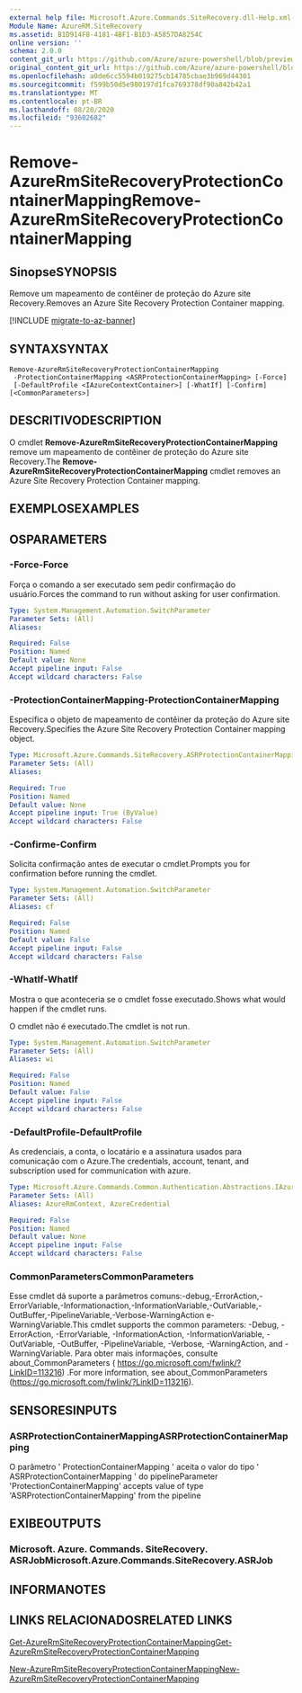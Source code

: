 ```yaml
---
external help file: Microsoft.Azure.Commands.SiteRecovery.dll-Help.xml
Module Name: AzureRM.SiteRecovery
ms.assetid: B1D914F8-4181-4BF1-B1D3-A5857DA8254C
online version: ''
schema: 2.0.0
content_git_url: https://github.com/Azure/azure-powershell/blob/preview/src/ResourceManager/SiteRecovery/Commands.SiteRecovery/help/Remove-AzureRmSiteRecoveryProtectionContainerMapping.md
original_content_git_url: https://github.com/Azure/azure-powershell/blob/preview/src/ResourceManager/SiteRecovery/Commands.SiteRecovery/help/Remove-AzureRmSiteRecoveryProtectionContainerMapping.md
ms.openlocfilehash: a0de6cc5594b019275cb14785cbae3b969d44301
ms.sourcegitcommit: f599b50d5e980197d1fca769378df90a842b42a1
ms.translationtype: MT
ms.contentlocale: pt-BR
ms.lasthandoff: 08/20/2020
ms.locfileid: "93602682"
---
```

# <span data-ttu-id="6a2ef-101">Remove-AzureRmSiteRecoveryProtectionContainerMapping</span><span class="sxs-lookup"><span data-stu-id="6a2ef-101">Remove-AzureRmSiteRecoveryProtectionContainerMapping</span></span>

## <span data-ttu-id="6a2ef-102">Sinopse</span><span class="sxs-lookup"><span data-stu-id="6a2ef-102">SYNOPSIS</span></span>
<span data-ttu-id="6a2ef-103">Remove um mapeamento de contêiner de proteção do Azure site Recovery.</span><span class="sxs-lookup"><span data-stu-id="6a2ef-103">Removes an Azure Site Recovery Protection Container mapping.</span></span>

[!INCLUDE [migrate-to-az-banner](../../includes/migrate-to-az-banner.md)]

## <span data-ttu-id="6a2ef-104">SYNTAX</span><span class="sxs-lookup"><span data-stu-id="6a2ef-104">SYNTAX</span></span>

```
Remove-AzureRmSiteRecoveryProtectionContainerMapping
 -ProtectionContainerMapping <ASRProtectionContainerMapping> [-Force]
 [-DefaultProfile <IAzureContextContainer>] [-WhatIf] [-Confirm] [<CommonParameters>]
```

## <span data-ttu-id="6a2ef-105">DESCRITIVO</span><span class="sxs-lookup"><span data-stu-id="6a2ef-105">DESCRIPTION</span></span>
<span data-ttu-id="6a2ef-106">O cmdlet **Remove-AzureRmSiteRecoveryProtectionContainerMapping** remove um mapeamento de contêiner de proteção do Azure site Recovery.</span><span class="sxs-lookup"><span data-stu-id="6a2ef-106">The **Remove-AzureRmSiteRecoveryProtectionContainerMapping** cmdlet removes an Azure Site Recovery Protection Container mapping.</span></span>

## <span data-ttu-id="6a2ef-107">EXEMPLOS</span><span class="sxs-lookup"><span data-stu-id="6a2ef-107">EXAMPLES</span></span>

## <span data-ttu-id="6a2ef-108">OS</span><span class="sxs-lookup"><span data-stu-id="6a2ef-108">PARAMETERS</span></span>

### <span data-ttu-id="6a2ef-109">-Force</span><span class="sxs-lookup"><span data-stu-id="6a2ef-109">-Force</span></span>
<span data-ttu-id="6a2ef-110">Força o comando a ser executado sem pedir confirmação do usuário.</span><span class="sxs-lookup"><span data-stu-id="6a2ef-110">Forces the command to run without asking for user confirmation.</span></span>

```yaml
Type: System.Management.Automation.SwitchParameter
Parameter Sets: (All)
Aliases: 

Required: False
Position: Named
Default value: None
Accept pipeline input: False
Accept wildcard characters: False
```

### <span data-ttu-id="6a2ef-111">-ProtectionContainerMapping</span><span class="sxs-lookup"><span data-stu-id="6a2ef-111">-ProtectionContainerMapping</span></span>
<span data-ttu-id="6a2ef-112">Especifica o objeto de mapeamento de contêiner da proteção do Azure site Recovery.</span><span class="sxs-lookup"><span data-stu-id="6a2ef-112">Specifies the Azure Site Recovery Protection Container mapping object.</span></span>

```yaml
Type: Microsoft.Azure.Commands.SiteRecovery.ASRProtectionContainerMapping
Parameter Sets: (All)
Aliases: 

Required: True
Position: Named
Default value: None
Accept pipeline input: True (ByValue)
Accept wildcard characters: False
```

### <span data-ttu-id="6a2ef-113">-Confirme</span><span class="sxs-lookup"><span data-stu-id="6a2ef-113">-Confirm</span></span>
<span data-ttu-id="6a2ef-114">Solicita confirmação antes de executar o cmdlet.</span><span class="sxs-lookup"><span data-stu-id="6a2ef-114">Prompts you for confirmation before running the cmdlet.</span></span>

```yaml
Type: System.Management.Automation.SwitchParameter
Parameter Sets: (All)
Aliases: cf

Required: False
Position: Named
Default value: False
Accept pipeline input: False
Accept wildcard characters: False
```

### <span data-ttu-id="6a2ef-115">-WhatIf</span><span class="sxs-lookup"><span data-stu-id="6a2ef-115">-WhatIf</span></span>
<span data-ttu-id="6a2ef-116">Mostra o que aconteceria se o cmdlet fosse executado.</span><span class="sxs-lookup"><span data-stu-id="6a2ef-116">Shows what would happen if the cmdlet runs.</span></span>

<span data-ttu-id="6a2ef-117">O cmdlet não é executado.</span><span class="sxs-lookup"><span data-stu-id="6a2ef-117">The cmdlet is not run.</span></span>

```yaml
Type: System.Management.Automation.SwitchParameter
Parameter Sets: (All)
Aliases: wi

Required: False
Position: Named
Default value: False
Accept pipeline input: False
Accept wildcard characters: False
```

### <span data-ttu-id="6a2ef-118">-DefaultProfile</span><span class="sxs-lookup"><span data-stu-id="6a2ef-118">-DefaultProfile</span></span>
<span data-ttu-id="6a2ef-119">As credenciais, a conta, o locatário e a assinatura usados para comunicação com o Azure.</span><span class="sxs-lookup"><span data-stu-id="6a2ef-119">The credentials, account, tenant, and subscription used for communication with azure.</span></span>

```yaml
Type: Microsoft.Azure.Commands.Common.Authentication.Abstractions.IAzureContextContainer
Parameter Sets: (All)
Aliases: AzureRmContext, AzureCredential

Required: False
Position: Named
Default value: None
Accept pipeline input: False
Accept wildcard characters: False
```

### <span data-ttu-id="6a2ef-120">CommonParameters</span><span class="sxs-lookup"><span data-stu-id="6a2ef-120">CommonParameters</span></span>
<span data-ttu-id="6a2ef-121">Esse cmdlet dá suporte a parâmetros comuns:-debug,-ErrorAction,-ErrorVariable,-Informationaction,-InformationVariable,-OutVariable,-OutBuffer,-PipelineVariable,-Verbose-WarningAction e-WarningVariable.</span><span class="sxs-lookup"><span data-stu-id="6a2ef-121">This cmdlet supports the common parameters: -Debug, -ErrorAction, -ErrorVariable, -InformationAction, -InformationVariable, -OutVariable, -OutBuffer, -PipelineVariable, -Verbose, -WarningAction, and -WarningVariable.</span></span> <span data-ttu-id="6a2ef-122">Para obter mais informações, consulte about_CommonParameters ( https://go.microsoft.com/fwlink/?LinkID=113216) .</span><span class="sxs-lookup"><span data-stu-id="6a2ef-122">For more information, see about_CommonParameters (https://go.microsoft.com/fwlink/?LinkID=113216).</span></span>

## <span data-ttu-id="6a2ef-123">SENSORES</span><span class="sxs-lookup"><span data-stu-id="6a2ef-123">INPUTS</span></span>

### <span data-ttu-id="6a2ef-124">ASRProtectionContainerMapping</span><span class="sxs-lookup"><span data-stu-id="6a2ef-124">ASRProtectionContainerMapping</span></span>
<span data-ttu-id="6a2ef-125">O parâmetro ' ProtectionContainerMapping ' aceita o valor do tipo ' ASRProtectionContainerMapping ' do pipeline</span><span class="sxs-lookup"><span data-stu-id="6a2ef-125">Parameter 'ProtectionContainerMapping' accepts value of type 'ASRProtectionContainerMapping' from the pipeline</span></span>

## <span data-ttu-id="6a2ef-126">EXIBE</span><span class="sxs-lookup"><span data-stu-id="6a2ef-126">OUTPUTS</span></span>

### <span data-ttu-id="6a2ef-127">Microsoft. Azure. Commands. SiteRecovery. ASRJob</span><span class="sxs-lookup"><span data-stu-id="6a2ef-127">Microsoft.Azure.Commands.SiteRecovery.ASRJob</span></span>

## <span data-ttu-id="6a2ef-128">INFORMA</span><span class="sxs-lookup"><span data-stu-id="6a2ef-128">NOTES</span></span>

## <span data-ttu-id="6a2ef-129">LINKS RELACIONADOS</span><span class="sxs-lookup"><span data-stu-id="6a2ef-129">RELATED LINKS</span></span>

[<span data-ttu-id="6a2ef-130">Get-AzureRmSiteRecoveryProtectionContainerMapping</span><span class="sxs-lookup"><span data-stu-id="6a2ef-130">Get-AzureRmSiteRecoveryProtectionContainerMapping</span></span>](./Get-AzureRmSiteRecoveryProtectionContainerMapping.md)

[<span data-ttu-id="6a2ef-131">New-AzureRmSiteRecoveryProtectionContainerMapping</span><span class="sxs-lookup"><span data-stu-id="6a2ef-131">New-AzureRmSiteRecoveryProtectionContainerMapping</span></span>](./New-AzureRmSiteRecoveryProtectionContainerMapping.md)
